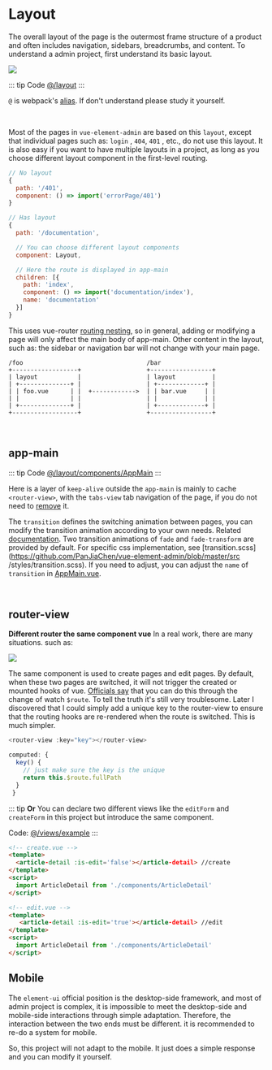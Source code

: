 # Layout

The overall layout of the page is the outermost frame structure of a product and often includes navigation, sidebars, breadcrumbs, and content. To understand a admin project, first understand its basic layout.

![](https://panjiachen.gitee.io/gitee-cdn/vue-element-admin-site/7066d74f-12c5-47d6-b6ad-f22b43fec917.png)

::: tip Code
[@/layout](https://github.com/PanJiaChen/vue-element-admin/tree/master/src/layout)
:::

`@` is webpack's [alias](https://webpack.js.org/configuration/resolve/#resolve-alias). If don't understand please study it yourself.

<br>

Most of the pages in `vue-element-admin` are based on this `layout`, except that individual pages such as: `login` , `404`, `401` , etc., do not use this layout. It is also easy if you want to have multiple layouts in a project, as long as you choose different layout component in the first-level routing.

```js
// No layout
{
  path: '/401',
  component: () => import('errorPage/401')
}

// Has layout
{
  path: '/documentation',

  // You can choose different layout components
  component: Layout,

  // Here the route is displayed in app-main
  children: [{
    path: 'index',
    component: () => import('documentation/index'),
    name: 'documentation'
  }]
}
```

This uses vue-router [routing nesting](https://router.vuejs.org/guide/essentials/nested-routes.html), so in general, adding or modifying a page will only affect the main body of app-main. Other content in the layout, such as: the sidebar or navigation bar will not change with your main page.

```
/foo                                  /bar
+------------------+                  +-----------------+
| layout           |                  | layout          |
| +--------------+ |                  | +-------------+ |
| | foo.vue      | |  +------------>  | | bar.vue     | |
| |              | |                  | |             | |
| +--------------+ |                  | +-------------+ |
+------------------+                  +-----------------+
```

<br>

## app-main

::: tip Code
[@/layout/components/AppMain](https://github.com/PanJiaChen/vue-element-admin/blob/master/src/layout/components/AppMain.vue)
:::

Here is a layer of `keep-alive` outside the `app-main` is mainly to cache `<router-view>`, with the `tabs-view` tab navigation of the page, if you do not need to [remove](tags-view.md) it.

The `transition` defines the switching animation between pages, you can modify the transition animation according to your own needs. Related [documentation](https://vuejs.org/v2/guide/transitions.html).
Two transition animations of `fade` and `fade-transform` are provided by default. For specific css implementation, see [transition.scss](https://github.com/PanJiaChen/vue-element-admin/blob/master/src /styles/transition.scss). If you need to adjust, you can adjust the `name` of `transition` in [AppMain.vue](https://github.com/PanJiaChen/vue-element-admin/blob/master/src/layout/components/AppMain.vue).

<br>

## router-view

**Different router the same component vue** In a real work, there are many situations. such as:

![](https://panjiachen.gitee.io/gitee-cdn/vue-element-admin-site/ac5047c9-cb75-4415-89e3-9386c42f3ef9.jpeg)

The same component is used to create pages and edit pages. By default, when these two pages are switched, it will not trigger the created or mounted hooks of vue. [Officials say](https://router.vuejs.org/guide/advanced/data-fetching.html#data-fetching) that you can do this through the change of watch `$route`. To tell the truth it's still very troublesome. Later I discovered that I could simply add a unique key to the router-view to ensure that the routing hooks are re-rendered when the route is switched. This is much simpler.

```js
<router-view :key="key"></router-view>

computed: {
  key() {
    // just make sure the key is the unique
    return this.$route.fullPath
  }
 }
```

::: tip
**Or** You can declare two different views like the `editForm` and `createForm` in this project but introduce the same component.

Code: [@/views/example](https://github.com/PanJiaChen/vue-element-admin/tree/master/src/views/example)
:::

```html
<!-- create.vue -->
<template>
  <article-detail :is-edit='false'></article-detail> //create
</template>
<script>
  import ArticleDetail from './components/ArticleDetail'
</script>

<!-- edit.vue -->
<template>
   <article-detail :is-edit='true'></article-detail> //edit
</template>
<script>
  import ArticleDetail from './components/ArticleDetail'
</script>
```

## Mobile

The `element-ui` official position is the desktop-side framework, and most of admin project is complex, it is impossible to meet the desktop-side and mobile-side interactions through simple adaptation. Therefore, the interaction between the two ends must be different. it is recommended to re-do a system for mobile.

So, this project will not adapt to the mobile. It just does a simple response and you can modify it yourself.
